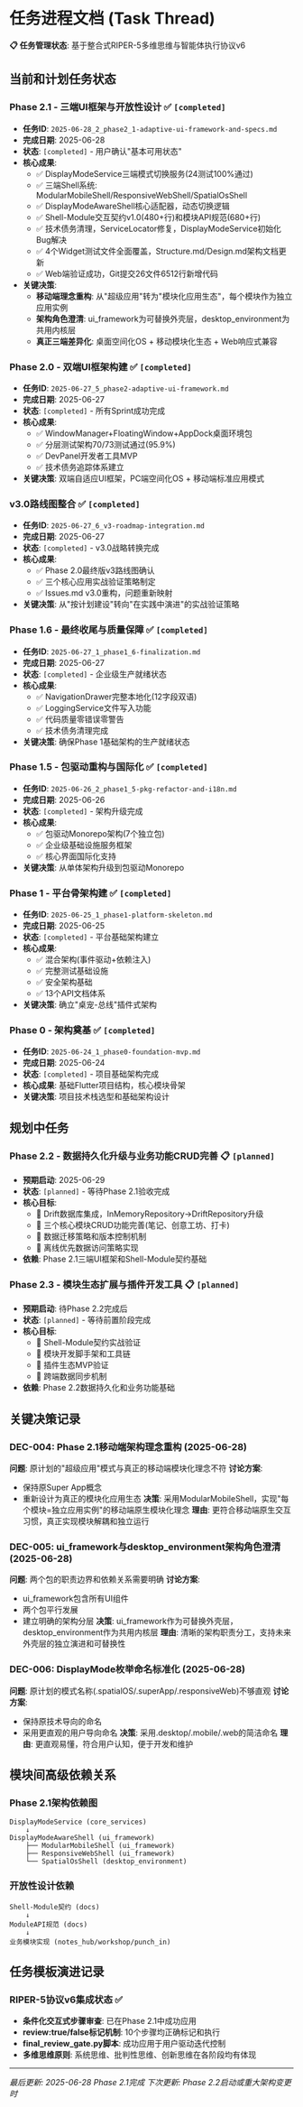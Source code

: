 # 任务进程文档 (Task Thread)

**📋 任务管理状态**: 基于整合式RIPER-5多维思维与智能体执行协议v6

## 当前和计划任务状态

### Phase 2.1 - 三端UI框架与开放性设计 ✅ `[completed]`
- **任务ID**: `2025-06-28_2_phase2_1-adaptive-ui-framework-and-specs.md`
- **完成日期**: 2025-06-28
- **状态**: `[completed]` - 用户确认"基本可用状态"
- **核心成果**:
  - ✅ DisplayModeService三端模式切换服务(24测试100%通过)
  - ✅ 三端Shell系统: ModularMobileShell/ResponsiveWebShell/SpatialOsShell
  - ✅ DisplayModeAwareShell核心适配器，动态切换逻辑
  - ✅ Shell-Module交互契约v1.0(480+行)和模块API规范(680+行)
  - ✅ 技术债务清理，ServiceLocator修复，DisplayModeService初始化Bug解决
  - ✅ 4个Widget测试文件全面覆盖，Structure.md/Design.md架构文档更新
  - ✅ Web端验证成功，Git提交26文件6512行新增代码
- **关键决策**:
  - **移动端理念重构**: 从"超级应用"转为"模块化应用生态"，每个模块作为独立应用实例
  - **架构角色澄清**: ui_framework为可替换外壳层，desktop_environment为共用内核层
  - **真正三端差异化**: 桌面空间化OS + 移动模块化生态 + Web响应式兼容

### Phase 2.0 - 双端UI框架构建 ✅ `[completed]`
- **任务ID**: `2025-06-27_5_phase2-adaptive-ui-framework.md`
- **完成日期**: 2025-06-27
- **状态**: `[completed]` - 所有Sprint成功完成
- **核心成果**: 
  - ✅ WindowManager+FloatingWindow+AppDock桌面环境包
  - ✅ 分层测试架构70/73测试通过(95.9%)
  - ✅ DevPanel开发者工具MVP
  - ✅ 技术债务追踪体系建立
- **关键决策**: 双端自适应UI框架，PC端空间化OS + 移动端标准应用模式

### v3.0路线图整合 ✅ `[completed]`
- **任务ID**: `2025-06-27_6_v3-roadmap-integration.md`
- **完成日期**: 2025-06-27
- **状态**: `[completed]` - v3.0战略转换完成
- **核心成果**: 
  - ✅ Phase 2.0最终版v3路线图确认
  - ✅ 三个核心应用实战验证策略制定
  - ✅ Issues.md v3.0重构，问题重新映射
- **关键决策**: 从"按计划建设"转向"在实践中演进"的实战验证策略

### Phase 1.6 - 最终收尾与质量保障 ✅ `[completed]`
- **任务ID**: `2025-06-27_1_phase1_6-finalization.md`
- **完成日期**: 2025-06-27
- **状态**: `[completed]` - 企业级生产就绪状态
- **核心成果**: 
  - ✅ NavigationDrawer完整本地化(12字段双语)
  - ✅ LoggingService文件写入功能
  - ✅ 代码质量零错误零警告
  - ✅ 技术债务清理完成
- **关键决策**: 确保Phase 1基础架构的生产就绪状态

### Phase 1.5 - 包驱动重构与国际化 ✅ `[completed]`
- **任务ID**: `2025-06-26_2_phase1_5-pkg-refactor-and-i18n.md`
- **完成日期**: 2025-06-26
- **状态**: `[completed]` - 架构升级完成
- **核心成果**: 
  - ✅ 包驱动Monorepo架构(7个独立包)
  - ✅ 企业级基础设施服务框架
  - ✅ 核心界面国际化支持
- **关键决策**: 从单体架构升级到包驱动Monorepo

### Phase 1 - 平台骨架构建 ✅ `[completed]`
- **任务ID**: `2025-06-25_1_phase1-platform-skeleton.md`
- **完成日期**: 2025-06-25
- **状态**: `[completed]` - 平台基础架构建立
- **核心成果**: 
  - ✅ 混合架构(事件驱动+依赖注入)
  - ✅ 完整测试基础设施
  - ✅ 安全架构基础
  - ✅ 13个API文档体系
- **关键决策**: 确立"桌宠-总线"插件式架构

### Phase 0 - 架构奠基 ✅ `[completed]`
- **任务ID**: `2025-06-24_1_phase0-foundation-mvp.md` 
- **完成日期**: 2025-06-24
- **状态**: `[completed]` - 项目基础架构完成
- **核心成果**: 基础Flutter项目结构，核心模块骨架
- **关键决策**: 项目技术栈选型和基础架构设计

## 规划中任务

### Phase 2.2 - 数据持久化升级与业务功能CRUD完善 📋 `[planned]`
- **预期启动**: 2025-06-29
- **状态**: `[planned]` - 等待Phase 2.1验收完成
- **核心目标**:
  - 🎯 Drift数据库集成，InMemoryRepository→DriftRepository升级
  - 🎯 三个核心模块CRUD功能完善(笔记、创意工坊、打卡)
  - 🎯 数据迁移策略和版本控制机制
  - 🎯 离线优先数据访问策略实现
- **依赖**: Phase 2.1三端UI框架和Shell-Module契约基础

### Phase 2.3 - 模块生态扩展与插件开发工具 📋 `[planned]`
- **预期启动**: 待Phase 2.2完成后
- **状态**: `[planned]` - 等待前置阶段完成
- **核心目标**:
  - 🎯 Shell-Module契约实战验证
  - 🎯 模块开发脚手架和工具链
  - 🎯 插件生态MVP验证
  - 🎯 跨端数据同步机制
- **依赖**: Phase 2.2数据持久化和业务功能基础

## 关键决策记录

### DEC-004: Phase 2.1移动端架构理念重构 (2025-06-28)
**问题**: 原计划的"超级应用"模式与真正的移动端模块化理念不符
**讨论方案**: 
- 保持原Super App概念
- 重新设计为真正的模块化应用生态
**决策**: 采用ModularMobileShell，实现"每个模块=独立应用实例"的移动端原生模块化理念
**理由**: 更符合移动端原生交互习惯，真正实现模块解耦和独立运行

### DEC-005: ui_framework与desktop_environment架构角色澄清 (2025-06-28)
**问题**: 两个包的职责边界和依赖关系需要明确
**讨论方案**:
- ui_framework包含所有UI组件
- 两个包平行发展
- 建立明确的架构分层
**决策**: ui_framework作为可替换外壳层，desktop_environment作为共用内核层
**理由**: 清晰的架构职责分工，支持未来外壳层的独立演进和可替换性

### DEC-006: DisplayMode枚举命名标准化 (2025-06-28)
**问题**: 原计划的模式名称(.spatialOS/.superApp/.responsiveWeb)不够直观
**讨论方案**:
- 保持原技术导向的命名
- 采用更直观的用户导向命名
**决策**: 采用.desktop/.mobile/.web的简洁命名
**理由**: 更直观易懂，符合用户认知，便于开发和维护

## 模块间高级依赖关系

### Phase 2.1架构依赖图
```
DisplayModeService (core_services)
    ↓
DisplayModeAwareShell (ui_framework)
    ├── ModularMobileShell (ui_framework)
    ├── ResponsiveWebShell (ui_framework)  
    └── SpatialOsShell (desktop_environment)
```

### 开放性设计依赖
```
Shell-Module契约 (docs)
    ↓
ModuleAPI规范 (docs)
    ↓
业务模块实现 (notes_hub/workshop/punch_in)
```

## 任务模板演进记录

### RIPER-5协议v6集成状态 ✅
- **条件化交互式步骤审查**: 已在Phase 2.1中成功应用
- **review:true/false标记机制**: 10个步骤均正确标记和执行
- **final_review_gate.py脚本**: 成功应用于用户驱动迭代控制
- **多维思维原则**: 系统思维、批判性思维、创新思维在各阶段均有体现

---
*最后更新: 2025-06-28 Phase 2.1完成*
*下次更新: Phase 2.2启动或重大架构变更时*
